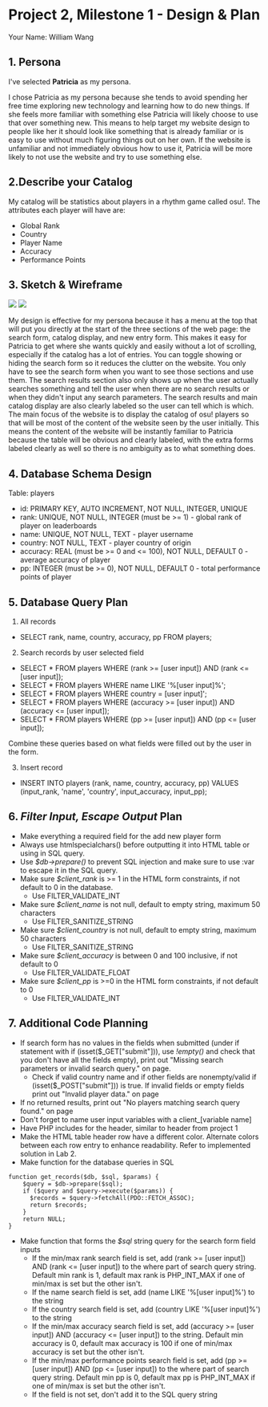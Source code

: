 # Project 2, Milestone 1 - Design & Plan

Your Name: William Wang

## 1. Persona

I've selected **Patricia** as my persona.

I chose Patricia as my persona because she tends to avoid spending her free time
exploring new technology and learning how to do new things. If she feels more
familiar with something else Patricia will likely choose to use that over something
new. This means to help target my website design to people like her it should look
like something that is already familiar or is easy to use without much figuring things
out on her own. If the website is unfamiliar and not immediately obvious how to use it,
Patricia will be more likely to not use the website and try to use something else.

## 2.Describe your Catalog

My catalog will be statistics about players in a rhythm game called osu!. The
attributes each player will have are:
* Global Rank
* Country
* Player Name
* Accuracy
* Performance Points

## 3. Sketch & Wireframe

![](sketches.png)
![](wireframe.png)

My design is effective for my persona because it has a menu at the top that
will put you directly at the start of the three sections of the web page: the
search form, catalog display, and new entry form. This makes it easy for Patricia
to get where she wants quickly and easily without a lot of scrolling, especially
if the catalog has a lot of entries. You can toggle showing or hiding the search form
so it reduces the clutter on the website. You only have to see the search form when you
want to see those sections and use them. The search results section also only shows
up when the user actually searches something and tell the user when there are no
search results or when they didn't input any search parameters. The search results and
main catalog display are also clearly labeled so the user can tell which is which. The main focus
of the website is to display the catalog of osu! players so that will be most of the
content of the website seen by the user initially. This means the content of the website will
be instantly familiar to Patricia because the table will be obvious and clearly
labeled, with the extra forms labeled clearly as well so there is no ambiguity as
to what something does.

## 4. Database Schema Design

Table: players
* id: PRIMARY KEY, AUTO INCREMENT, NOT NULL, INTEGER, UNIQUE
* rank: UNIQUE, NOT NULL, INTEGER (must be >= 1) - global rank of player on leaderboards
* name: UNIQUE, NOT NULL, TEXT - player username
* country: NOT NULL, TEXT - player country of origin
* accuracy: REAL (must be >= 0 and <= 100), NOT NULL, DEFAULT 0 - average accuracy of player
* pp: INTEGER (must be >= 0), NOT NULL, DEFAULT 0 - total performance points of player

## 5. Database Query Plan

1. All records
  * SELECT rank, name, country, accuracy, pp FROM players;

2. Search records by user selected field
  * SELECT * FROM players WHERE (rank >= [user input]) AND (rank <= [user input]);
  * SELECT * FROM players WHERE name LIKE '%[user input]%';
  * SELECT * FROM players WHERE country = [user input]';
  * SELECT * FROM players WHERE (accuracy >= [user input]) AND (accuracy <= [user input]);
  * SELECT * FROM players WHERE (pp >= [user input]) AND (pp <= [user input]);

Combine these queries based on what fields were filled out by the user in the form.

3. Insert record
  * INSERT INTO players (rank, name, country, accuracy, pp) VALUES (input_rank, 'name',
    'country', input_accuracy, input_pp);

## 6. *Filter Input, Escape Output* Plan

* Make everything a required field for the add new player form
* Always use htmlspecialchars() before outputting it into HTML table or using in
  SQL query.
* Use *$db->prepare()* to prevent SQL injection and make sure to use :var to escape it
  in the SQL query.
* Make sure *$client_rank* is >= 1 in the HTML form constraints, if not default to 0
  in the database.
  * Use FILTER_VALIDATE_INT
* Make sure *$client_name* is not null, default to empty string, maximum 50 characters
  * Use FILTER_SANITIZE_STRING
* Make sure *$client_country* is not null, default to empty string, maximum 50 characters
  * Use FILTER_SANITIZE_STRING
* Make sure *$client_accuracy* is between 0 and 100 inclusive, if not default to 0
  * Use FILTER_VALIDATE_FLOAT
* Make sure *$client_pp* is >=0 in the HTML form constraints, if not default to 0
  * Use FILTER_VALIDATE_INT

## 7. Additional Code Planning

* If search form has no values in the fields when submitted (under if statement with
  if (isset($\_GET["submit"])), use *!empty()* and check that you don't have all the fields empty),
  print out "Missing search parameters or invalid search query." on page.
  * Check if valid country name and if other fields are nonempty/valid if (isset($\_POST["submit"]))
    is true. If invalid fields or empty fields print out "Invalid player data." on page
* If no returned results, print out "No players matching search query found." on page
* Don't forget to name user input variables with a client_[variable name]
* Have PHP includes for the header, similar to header from project 1
* Make the HTML table header row have a different color. Alternate colors between
  each row entry to enhance readability. Refer to implemented solution in Lab 2.
* Make function for the database queries in SQL
```
function get_records($db, $sql, $params) {
    $query = $db->prepare($sql);
    if ($query and $query->execute($params)) {
      $records = $query->fetchAll(PDO::FETCH_ASSOC);
      return $records;
    }
    return NULL;
}
```
* Make function that forms the *$sql* string query for the search form field inputs
  * If the min/max rank search field is set, add (rank >= [user input]) AND (rank <= [user input])
    to the where part of search query string. Default min rank is 1, default max rank is PHP_INT_MAX
    if one of min/max is set but the other isn't.
  * If the name search field is set, add (name LIKE '%[user input]%') to the string
  * If the country search field is set, add (country LIKE '%[user input]%') to the string
  * If the min/max accuracy search field is set, add (accuracy >= [user input]) AND (accuracy <= [user input])
    to the string. Default min accuracy is 0, default max accuracy is 100 if one of
    min/max accuracy is set but the other isn't.
  * If the min/max performance points search field is set, add (pp >= [user input]) AND (pp <= [user input])
    to the where part of search query string. Default min pp is 0, default max pp is PHP_INT_MAX
    if one of min/max is set but the other isn't.
  * If the field is not set, don't add it to the SQL query string

